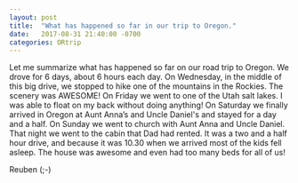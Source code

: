 ```yaml
---
layout: post
title:  "What has happened so far in our trip to Oregon."
date:   2017-08-31 21:40:00 -0700
categories: ORtrip
---
```


Let me summarize what has happened so far on our road trip to Oregon. We drove for 6 days, about 6 hours each day. On Wednesday, in the middle of this big drive, we stopped to hike one of the mountains in the Rockies. The scenery was AWESOME!  On Friday we went to one of the Utah salt lakes. I was able to float on my back without doing anything! On Saturday we finally arrived in Oregon at Aunt Anna’s and Uncle Daniel's and stayed for a day and a half. On Sunday we went to church with Aunt Anna and Uncle Daniel. That night we went to the cabin that Dad had rented. It was a two and a half hour drive, and because it was 10.30 when we arrived most of the kids fell asleep. The house was awesome and even had too many beds for all of us!

Reuben (;-)
